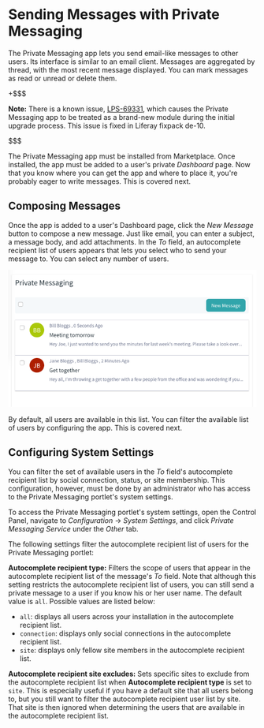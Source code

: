 # Sending Messages with Private Messaging [](id=sending-messages-with-private-messaging)

The Private Messaging app lets you send email-like messages to other users. Its
interface is similar to an email client. Messages are aggregated by thread, with
the most recent message displayed. You can mark messages as read or unread or
delete them.

+$$$

**Note:** There is a known issue, [LPS-69331](https://issues.liferay.com/browse/LPS-69331), 
which causes the Private Messaging app to be treated as a brand-new module 
during the initial upgrade process. This issue is fixed in Liferay fixpack de-10.

$$$

The Private Messaging app must be installed from Marketplace. Once installed,
the app must be added to a user's private *Dashboard* page. Now that you know
where you can get the app and where to place it, you're probably eager to write
messages. This is covered next.

## Composing Messages [](id=composing-messages)

Once the app is added to a user's Dashboard page, click the *New Message* 
button to compose a new message. Just like email, you can enter a subject, 
a message body, and add attachments. In the *To* field, an autocomplete
recipient list of users appears that lets you select who to send your message
to. You can select any number of users.

![Figure 1: The Private Messaging Interface functions just like an email client for use within a Portal instance.](../../../images-dxp/private-messages-inbox.png)

By default, all users are available in this list. You can filter the available
list of users by configuring the app. This is covered next.

## Configuring System Settings [](id=configuring-system-settings)

You can filter the set of available users in the *To* field's autocomplete
recipient list by social connection, status, or site membership. This
configuration, however, must be done by an administrator who has access to the
Private Messaging portlet's system settings.

To access the Private Messaging portlet's system settings, open the Control 
Panel, navigate to *Configuration* &rarr; *System Settings*, and click 
*Private Messaging Service* under the *Other* tab.

The following settings filter the autocomplete recipient list of users for the
Private Messaging portlet:

**Autocomplete recipient type:** Filters the scope of users that appear in the 
autocomplete recipient list of the message's *To* field. Note that although this 
setting restricts the autocomplete recipient list of users, you can still send a 
private message to a user if you know his or her user name. The default value is
`all`.  Possible values are listed below:

- `all`: displays all users across your installation in the autocomplete
  recipient list.
- `connection`: displays only social connections in the autocomplete recipient 
  list.
- `site`: displays only fellow site members in the autocomplete recipient list.

**Autocomplete recipient site excludes:** Sets specific sites to exclude from
the autocomplete recipient list when **Autocomplete recipient type** is set to
`site`. This is especially useful if you have a default site that all users
belong to, but you still want to filter the autocomplete recipient user list 
by site. That site is then ignored when determining the users that are available
in the autocomplete recipient list.
